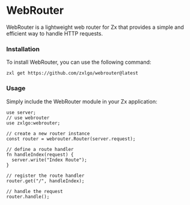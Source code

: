 # WebRouter

WebRouter is a lightweight web router for Zx that provides a simple and efficient way to handle HTTP requests.

### Installation

To install WebRouter, you can use the following command:

```
zxl get https://github.com/zxlgo/webrouter@latest
```

### Usage

Simply include the WebRouter module in your Zx application:

```zxl
use server;
// use webrouter
use zxlgo:webrouter;

// create a new router instance
const router = webrouter.Router(server.request);

// define a route handler
fn handleIndex(request) {
  server.write("Index Route");
}

// register the route handler
router.get("/", handleIndex);

// handle the request
router.handle();
```
